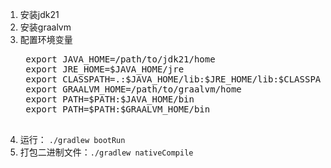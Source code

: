 1. 安装jdk21
2. 安装graalvm
3. 配置环境变量
    <pre>
    export JAVA_HOME=/path/to/jdk21/home
    export JRE_HOME=$JAVA_HOME/jre
    export CLASSPATH=.:$JAVA_HOME/lib:$JRE_HOME/lib:$CLASSPATH
    export GRAALVM_HOME=/path/to/graalvm/home
    export PATH=$PATH:$JAVA_HOME/bin
    export PATH=$PATH:$GRAALVM_HOME/bin
    </pre>
4. 运行： `./gradlew bootRun`
5. 打包二进制文件：`./gradlew nativeCompile`


